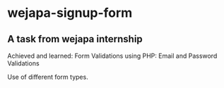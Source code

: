 <h1>wejapa-signup-form</h1>
<h2>A task from wejapa internship</h2>

Achieved and learned:
Form Validations using PHP:
Email and Password Validations

Use of different form types.

